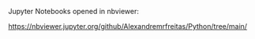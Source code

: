Jupyter Notebooks opened in nbviewer:

https://nbviewer.jupyter.org/github/Alexandremrfreitas/Python/tree/main/
